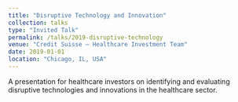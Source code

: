 ```yaml
---
title: "Disruptive Technology and Innovation"
collection: talks
type: "Invited Talk"
permalink: /talks/2019-disruptive-technology
venue: "Credit Suisse – Healthcare Investment Team"
date: 2019-01-01
location: "Chicago, IL, USA"
---
```


A presentation for healthcare investors on identifying and evaluating disruptive technologies and innovations in the healthcare sector.
